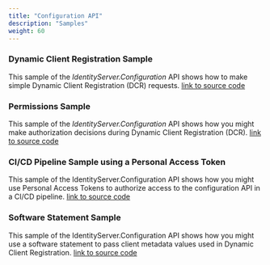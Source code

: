 ```yaml
---
title: "Configuration API"
description: "Samples"
weight: 60
---
```


### Dynamic Client Registration Sample

This sample of the *IdentityServer.Configuration* API shows how to make simple Dynamic Client Registration (DCR) requests.
[link to source code](https://github.com/DuendeSoftware/Samples/tree/main/IdentityServer/v6/Configuration/SimpleDcr)

### Permissions Sample
This sample of the *IdentityServer.Configuration* API shows how you might make authorization decisions during Dynamic Client Registration (DCR).
[link to source code](https://github.com/DuendeSoftware/Samples/tree/main/IdentityServer/v6/Configuration/Permissions)


### CI/CD Pipeline Sample using a Personal Access Token
This sample of the IdentityServer.Configuration API shows how you might use Personal Access Tokens to authorize access to the configuration API in a CI/CD pipeline. 
[link to source code](https://github.com/DuendeSoftware/Samples/tree/main/IdentityServer/v6/Configuration/PipelineRegistration)


### Software Statement Sample
This sample of the IdentityServer.Configuration API shows how you might use a software statement to pass client metadata values used in Dynamic Client Registration.
[link to source code](https://github.com/DuendeSoftware/Samples/tree/main/IdentityServer/v6/Configuration/SoftwareStatement)
